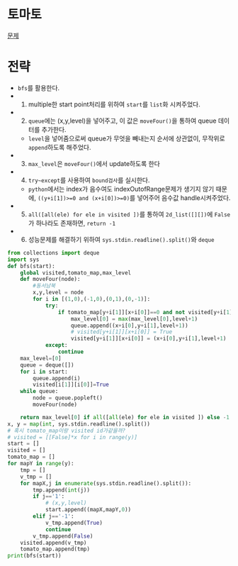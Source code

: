 # 토마토
[문제](https://www.acmicpc.net/problem/7576)

# 전략
- `bfs`를 활용한다.
- 1. multiple한 start point처리를 위하여 `start`를 `list`화 시켜주었다.
- 2. `queue`에는 (x,y,level)을 넣어주고, 이 값은 `moveFour()`을 통하여 queue 데이터를 추가한다.
  - `level`을 넣어줌으로써 queue가 무엇을 빼내는지 순서에 상관없이, 무작위로 `append`하도록 해주었다.
- 3. `max_level`은 `moveFour()`에서 update하도록 한다
- 4. `try~except`를 사용하여 `bound검사`를 실시한다.
  - `python`에서는 index가 음수여도 indexOutofRange문제가 생기지 않기 때문에, `((y+i[1])>=0 and (x+i[0])>=0)`를 넣어주어 음수값 handle시켜주었다.
- 5. `all([all(ele) for ele in visited ])`를 통하여 `2d_list([][])`에 `False`가 하나라도 존재하면, `return -1`
- 6. 성능문제를 해결하기 위하여 `sys.stdin.readline().split()`와 `deque`


```python
from collections import deque
import sys
def bfs(start):
    global visited,tomato_map,max_level
    def moveFour(node):
        #동서남북
        x,y,level = node
        for i in [(1,0),(-1,0),(0,1),(0,-1)]:
            try:
                if tomato_map[y+i[1]][x+i[0]]==0 and not visited[y+i[1]][x+i[0]] and ((y+i[1])>=0 and (x+i[0])>=0):
                    max_level[0] = max(max_level[0],level+1)
                    queue.append((x+i[0],y+i[1],level+1))
                    # visited[y+i[1]][x+i[0]] = True
                    visited[y+i[1]][x+i[0]] = (x+i[0],y+i[1],level+1)
            except:
                continue
    max_level=[0]
    queue = deque([])
    for i in start:
        queue.append(i)
        visited[i[1]][i[0]]=True
    while queue:
        node = queue.popleft()
        moveFour(node)

    return max_level[0] if all([all(ele) for ele in visited ]) else -1
x, y = map(int, sys.stdin.readline().split())
# 혹시 tomato_map이랑 visited id가같을까?
# visited = [[False]*x for i in range(y)]
start = []
visited = []
tomato_map = []
for mapY in range(y):
    tmp = []
    v_tmp = []
    for mapX,j in enumerate(sys.stdin.readline().split()): 
        tmp.append(int(j))
        if j=='1':
            # (x,y,level)
            start.append((mapX,mapY,0))
        elif j=='-1':
            v_tmp.append(True)
            continue
        v_tmp.append(False)
    visited.append(v_tmp)
    tomato_map.append(tmp)
print(bfs(start))
```
